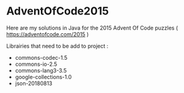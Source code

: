 # AdventOfCode2015
Here are my solutions in Java for the 2015 Advent Of Code puzzles ( https://adventofcode.com/2015 )

Librairies that need to be add to project :
- commons-codec-1.5
- commons-io-2.5
- commons-lang3-3.5
- google-collections-1.0
- json-20180813
